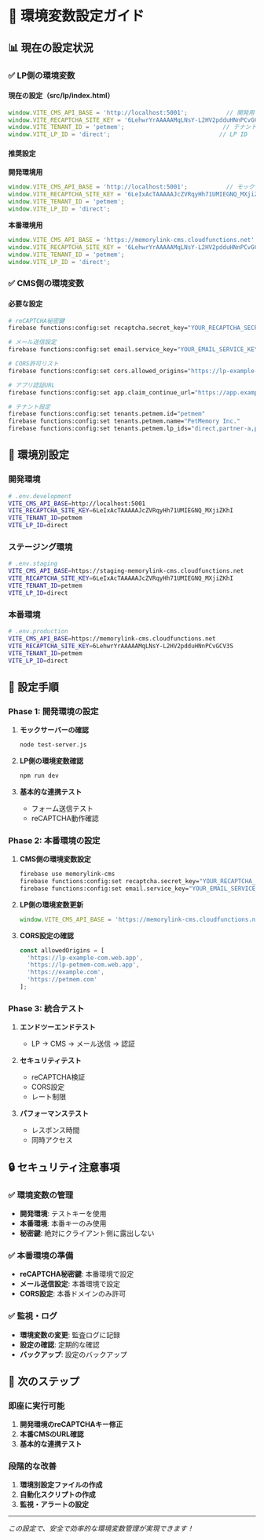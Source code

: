 # 🔧 環境変数設定ガイド

## 📊 **現在の設定状況**

### **✅ LP側の環境変数**

#### **現在の設定（src/lp/index.html）**
```javascript
window.VITE_CMS_API_BASE = 'http://localhost:5001';           // 開発用
window.VITE_RECAPTCHA_SITE_KEY = '6LehwrYrAAAAAMqLNsY-L2HV2pdduHNnPCvGCV3S';  // 本番キー
window.VITE_TENANT_ID = 'petmem';                            // テナントID
window.VITE_LP_ID = 'direct';                               // LP ID
```

#### **推奨設定**

**開発環境用**
```javascript
window.VITE_CMS_API_BASE = 'http://localhost:5001';           // モックサーバー
window.VITE_RECAPTCHA_SITE_KEY = '6LeIxAcTAAAAAJcZVRqyHh71UMIEGNQ_MXjiZKhI';  // テストキー
window.VITE_TENANT_ID = 'petmem';
window.VITE_LP_ID = 'direct';
```

**本番環境用**
```javascript
window.VITE_CMS_API_BASE = 'https://memorylink-cms.cloudfunctions.net';  // 本番CMS
window.VITE_RECAPTCHA_SITE_KEY = '6LehwrYrAAAAAMqLNsY-L2HV2pdduHNnPCvGCV3S';  // 本番キー
window.VITE_TENANT_ID = 'petmem';
window.VITE_LP_ID = 'direct';
```

### **✅ CMS側の環境変数**

#### **必要な設定**
```bash
# reCAPTCHA秘密鍵
firebase functions:config:set recaptcha.secret_key="YOUR_RECAPTCHA_SECRET"

# メール送信設定
firebase functions:config:set email.service_key="YOUR_EMAIL_SERVICE_KEY"

# CORS許可リスト
firebase functions:config:set cors.allowed_origins="https://lp-example-com.web.app,https://lp-petmem-com.web.app,https://example.com,https://petmem.com"

# アプリ認証URL
firebase functions:config:set app.claim_continue_url="https://app.example.com/claim"

# テナント設定
firebase functions:config:set tenants.petmem.id="petmem"
firebase functions:config:set tenants.petmem.name="PetMemory Inc."
firebase functions:config:set tenants.petmem.lp_ids="direct,partner-a,partner-b"
```

## 🔧 **環境別設定**

### **開発環境**
```bash
# .env.development
VITE_CMS_API_BASE=http://localhost:5001
VITE_RECAPTCHA_SITE_KEY=6LeIxAcTAAAAAJcZVRqyHh71UMIEGNQ_MXjiZKhI
VITE_TENANT_ID=petmem
VITE_LP_ID=direct
```

### **ステージング環境**
```bash
# .env.staging
VITE_CMS_API_BASE=https://staging-memorylink-cms.cloudfunctions.net
VITE_RECAPTCHA_SITE_KEY=6LeIxAcTAAAAAJcZVRqyHh71UMIEGNQ_MXjiZKhI
VITE_TENANT_ID=petmem
VITE_LP_ID=direct
```

### **本番環境**
```bash
# .env.production
VITE_CMS_API_BASE=https://memorylink-cms.cloudfunctions.net
VITE_RECAPTCHA_SITE_KEY=6LehwrYrAAAAAMqLNsY-L2HV2pdduHNnPCvGCV3S
VITE_TENANT_ID=petmem
VITE_LP_ID=direct
```

## 🚀 **設定手順**

### **Phase 1: 開発環境の設定**
1. **モックサーバーの確認**
   ```bash
   node test-server.js
   ```

2. **LP側の環境変数確認**
   ```bash
   npm run dev
   ```

3. **基本的な連携テスト**
   - フォーム送信テスト
   - reCAPTCHA動作確認

### **Phase 2: 本番環境の設定**
1. **CMS側の環境変数設定**
   ```bash
   firebase use memorylink-cms
   firebase functions:config:set recaptcha.secret_key="YOUR_RECAPTCHA_SECRET"
   firebase functions:config:set email.service_key="YOUR_EMAIL_SERVICE_KEY"
   ```

2. **LP側の環境変数更新**
   ```javascript
   window.VITE_CMS_API_BASE = 'https://memorylink-cms.cloudfunctions.net';
   ```

3. **CORS設定の確認**
   ```typescript
   const allowedOrigins = [
     'https://lp-example-com.web.app',
     'https://lp-petmem-com.web.app',
     'https://example.com',
     'https://petmem.com'
   ];
   ```

### **Phase 3: 統合テスト**
1. **エンドツーエンドテスト**
   - LP → CMS → メール送信 → 認証

2. **セキュリティテスト**
   - reCAPTCHA検証
   - CORS設定
   - レート制限

3. **パフォーマンステスト**
   - レスポンス時間
   - 同時アクセス

## 🔒 **セキュリティ注意事項**

### **✅ 環境変数の管理**
- **開発環境**: テストキーを使用
- **本番環境**: 本番キーのみ使用
- **秘密鍵**: 絶対にクライアント側に露出しない

### **✅ 本番環境の準備**
- **reCAPTCHA秘密鍵**: 本番環境で設定
- **メール送信設定**: 本番環境で設定
- **CORS設定**: 本番ドメインのみ許可

### **✅ 監視・ログ**
- **環境変数の変更**: 監査ログに記録
- **設定の確認**: 定期的な確認
- **バックアップ**: 設定のバックアップ

## 🎯 **次のステップ**

### **即座に実行可能**
1. **開発環境のreCAPTCHAキー修正**
2. **本番CMSのURL確認**
3. **基本的な連携テスト**

### **段階的な改善**
1. **環境別設定ファイルの作成**
2. **自動化スクリプトの作成**
3. **監視・アラートの設定**

---

*この設定で、安全で効率的な環境変数管理が実現できます！*
